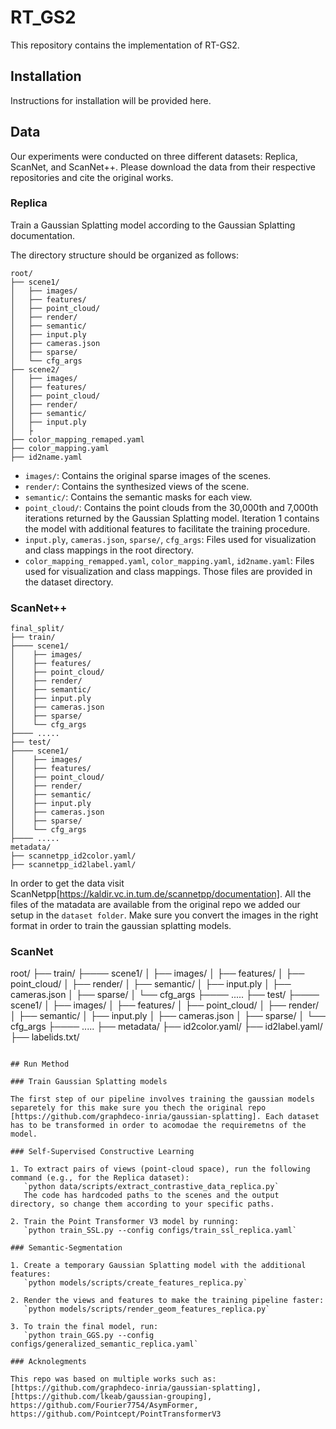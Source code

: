 # RT_GS2

This repository contains the implementation of RT-GS2.

## Installation

Instructions for installation will be provided here.

## Data

Our experiments were conducted on three different datasets: Replica, ScanNet, and ScanNet++. Please download the data from their respective repositories and cite the original works.

### Replica

Train a Gaussian Splatting model according to the Gaussian Splatting documentation.

The directory structure should be organized as follows:
```
root/
├── scene1/
│   ├── images/
│   ├── features/
│   ├── point_cloud/
│   ├── render/
│   ├── semantic/
│   ├── input.ply
│   ├── cameras.json
│   ├── sparse/
│   └── cfg_args  
├── scene2/
│   ├── images/
│   ├── features/
│   ├── point_cloud/
│   ├── render/
│   ├── semantic/
│   ├── input.ply
│   ├
├── color_mapping_remaped.yaml
├── color_mapping.yaml
├── id2name.yaml
```

- `images/`: Contains the original sparse images of the scenes.
- `render/`: Contains the synthesized views of the scene.
- `semantic/`: Contains the semantic masks for each view.
- `point_cloud/`: Contains the point clouds from the 30,000th and 7,000th iterations returned by the Gaussian Splatting model. Iteration 1 contains the model with additional features to facilitate the training procedure.
- `input.ply`, `cameras.json`, `sparse/`, `cfg_args`: Files used for visualization and class mappings in the root directory.
- `color_mapping_remapped.yaml`, `color_mapping.yaml`, `id2name.yaml`: Files used for visualization and class mappings. Those files are provided in the dataset directory.
### ScanNet++
```
final_split/
├── train/
├──── scene1/
│    ├── images/
│    ├── features/
│    ├── point_cloud/
│    ├── render/
│    ├── semantic/
│    ├── input.ply
│    ├── cameras.json
│    ├── sparse/
│    └── cfg_args
├──── .....
├── test/
├──── scene1/
│    ├── images/
│    ├── features/
│    ├── point_cloud/
│    ├── render/
│    ├── semantic/
│    ├── input.ply
│    ├── cameras.json
│    ├── sparse/
│    └── cfg_args
├──── .....
metadata/
├── scannetpp_id2color.yaml/
├── scannetpp_id2label.yaml/
```
In order to get the data visit ScanNetpp[https://kaldir.vc.in.tum.de/scannetpp/documentation]. All the files of the matadata are available from the original repo we added our setup in the ```dataset folder```. Make sure you convert the images in the right format in order to train the gaussian splatting models. 

### ScanNet
root/
├── train/
├──── scene1/
│    ├── images/
│    ├── features/
│    ├── point_cloud/
│    ├── render/
│    ├── semantic/
│    ├── input.ply
│    ├── cameras.json
│    ├── sparse/
│    └── cfg_args
├──── .....
├── test/
├──── scene1/
│    ├── images/
│    ├── features/
│    ├── point_cloud/
│    ├── render/
│    ├── semantic/
│    ├── input.ply
│    ├── cameras.json
│    ├── sparse/
│    └── cfg_args
├──── .....
├── metadata/
├── id2color.yaml/
├── id2label.yaml/
├── labelids.txt/

```

## Run Method

### Train Gaussian Splatting models

The first step of our pipeline involves training the gaussian models separetely for this make sure you thech the original repo [https://github.com/graphdeco-inria/gaussian-splatting]. Each dataset has to be transformed in order to acomodae the requiremetns of the model. 

### Self-Supervised Constructive Learning

1. To extract pairs of views (point-cloud space), run the following command (e.g., for the Replica dataset): 
   `python data/scripts/extract_contrastive_data_replica.py`
   The code has hardcoded paths to the scenes and the output directory, so change them according to your specific paths.

2. Train the Point Transformer V3 model by running:
   `python train_SSL.py --config configs/train_ssl_replica.yaml`

### Semantic-Segmentation

1. Create a temporary Gaussian Splatting model with the additional features:
   `python models/scripts/create_features_replica.py`

2. Render the views and features to make the training pipeline faster:
   `python models/scripts/render_geom_features_replica.py`

3. To train the final model, run:
   `python train_GGS.py --config configs/generalized_semantic_replica.yaml`

### Acknolegments

This repo was based on multiple works such as: [https://github.com/graphdeco-inria/gaussian-splatting], [https://github.com/lkeab/gaussian-grouping], https://github.com/Fourier7754/AsymFormer, https://github.com/Pointcept/PointTransformerV3
